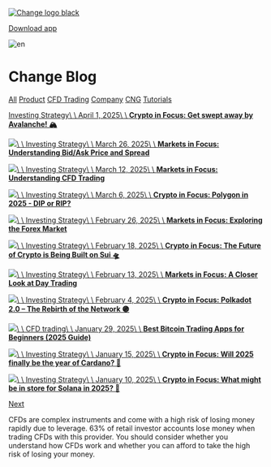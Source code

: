 [![Change logo black](https://cdn.prod.website-files.com/5e6ba7d73bd4764a57337c92/63763e5a734dba9279e9696d_Change_Logo_Full_Black%402x-p-2600.png)](https://www.changeinvest.com/?r=0)

[Download app](https://app.adjust.com/v8mnq4g)

![en](https://cdn.prod.website-files.com/5e6ba7d73bd4764a57337c92/6724a41f5469b6c95d144c12_GB.png)

# Change Blog

[All](https://www.changeinvest.com/blog) [Product](https://www.changeinvest.com/category/product) [CFD Trading](https://www.changeinvest.com/category/cfd-trading) [Company](https://www.changeinvest.com/category/company) [CNG](https://www.changeinvest.com/category/cng) [Tutorials](https://www.changeinvest.com/category/company)

[Investing Strategy\\
\\
April 1, 2025\\
\\
**Crypto in Focus: Get swept away by Avalanche! 🏔️**](https://www.changeinvest.com/blog/crypto-in-focus-get-swept-away-by-avalanche)

[![](https://cdn.prod.website-files.com/5e6ba7d72f23ac61d5042cf4/6669497869ac4e55ac62ff66_markets.png)\\
\\
Investing Strategy\\
\\
March 26, 2025\\
\\
**Markets in Focus: Understanding Bid/Ask Price and Spread**](https://www.changeinvest.com/blog/markets-in-focus-understanding-bid-ask-price-and-spread)

[![](https://cdn.prod.website-files.com/5e6ba7d72f23ac61d5042cf4/6669497869ac4e55ac62ff66_markets.png)\\
\\
Investing Strategy\\
\\
March 12, 2025\\
\\
**Markets in Focus: Understanding CFD Trading**](https://www.changeinvest.com/blog/markets-in-focus-understanding-cfd-trading)

[![](https://cdn.prod.website-files.com/5e6ba7d72f23ac61d5042cf4/6669a6aa0ba0a6a4d904b91f_crypto.png)\\
\\
Investing Strategy\\
\\
March 6, 2025\\
\\
**Crypto in Focus: Polygon in 2025 - DIP or RIP?**](https://www.changeinvest.com/blog/crypto-in-focus-polygon-in-2025-dip-or-rip)

[![](https://cdn.prod.website-files.com/5e6ba7d72f23ac61d5042cf4/6669497869ac4e55ac62ff66_markets.png)\\
\\
Investing Strategy\\
\\
February 26, 2025\\
\\
**Markets in Focus: Exploring the Forex Market**](https://www.changeinvest.com/blog/markets-in-focus-exploring-the-forex-market)

[![](https://cdn.prod.website-files.com/5e6ba7d72f23ac61d5042cf4/6669a6aa0ba0a6a4d904b91f_crypto.png)\\
\\
Investing Strategy\\
\\
February 18, 2025\\
\\
**Crypto in Focus: The Future of Crypto is Being Built on Sui 🛸**](https://www.changeinvest.com/blog/the-future-of-crypto-is-being-built-on-sui)

[![](https://cdn.prod.website-files.com/5e6ba7d72f23ac61d5042cf4/6669497869ac4e55ac62ff66_markets.png)\\
\\
Investing Strategy\\
\\
February 13, 2025\\
\\
**Markets in Focus: A Closer Look at Day Trading**](https://www.changeinvest.com/blog/markets-in-focus-a-closer-look-at-day-trading)

[![](https://cdn.prod.website-files.com/5e6ba7d72f23ac61d5042cf4/6669a6aa0ba0a6a4d904b91f_crypto.png)\\
\\
Investing Strategy\\
\\
February 4, 2025\\
\\
**Crypto in Focus: Polkadot 2.0 – The Rebirth of the Network 🟣**](https://www.changeinvest.com/blog/crypto-in-focus-polkadot-2-0-the-rebirth-of-the-network)

[![](https://cdn.prod.website-files.com/5e6ba7d72f23ac61d5042cf4/67ee817c27c6e515af94d27d_20caf8e3-79aa-4350-901b-8cd2dadb24c2.jpeg)\\
\\
CFD trading\\
\\
January 29, 2025\\
\\
**Best Bitcoin Trading Apps for Beginners (2025 Guide)**](https://www.changeinvest.com/blog/bitcoin-trading-apps-for-beginners)

[![](https://cdn.prod.website-files.com/5e6ba7d72f23ac61d5042cf4/6669a6aa0ba0a6a4d904b91f_crypto.png)\\
\\
Investing Strategy\\
\\
January 15, 2025\\
\\
**Crypto in Focus: Will 2025 finally be the year of Cardano? 🔵**](https://www.changeinvest.com/blog/crypto-in-focus-will-2025-finally-be-the-year-of-cardano)

[![](https://cdn.prod.website-files.com/5e6ba7d72f23ac61d5042cf4/6669a6aa0ba0a6a4d904b91f_crypto.png)\\
\\
Investing Strategy\\
\\
January 10, 2025\\
\\
**Crypto in Focus: What might be in store for Solana in 2025? 🔮**](https://www.changeinvest.com/blog/what-might-be-in-store-for-solana-in-2025)

[Next](https://www.changeinvest.com/blog?8e821f4c_page=2)

CFDs are complex instruments and come with a high risk of losing money rapidly due to leverage. 63% of retail investor accounts lose money when trading CFDs with this provider. You should consider whether you understand how CFDs work and whether you can afford to take the high risk of losing your money.